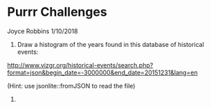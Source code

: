 Purrr Challenges
================
Joyce Robbins
1/10/2018

1.  Draw a histogram of the years found in this database of historical events:

<http://www.vizgr.org/historical-events/search.php?format=json&begin_date=-3000000&end_date=20151231&lang=en>

(Hint: use jsonlite::fromJSON to read the file)

1.

